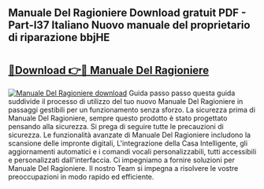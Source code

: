 ## Manuale Del Ragioniere Download gratuit PDF - Part-l37 Italiano Nuovo manuale del proprietario di riparazione bbjHE

# <h2><a href="http://df9gy1r.blite.top/?on=Manuale+Del+Ragioniere">🔗Download 👉🔴 Manuale Del Ragioniere</a></h2>

[![Manuale Del Ragioniere download](https://i.imgur.com/lujVjoI.png)](http://df9gy1r.blite.top/?on=Manuale+Del+Ragioniere)
Guida passo passo questa guida suddivide il processo di utilizzo del tuo nuovo Manuale Del Ragioniere in passaggi gestibili per un funzionamento senza sforzo. La sicurezza prima di Manuale Del Ragioniere, sempre questo prodotto è stato progettato pensando alla sicurezza. Si prega di seguire tutte le precauzioni di sicurezza. Le funzionalità avanzate di Manuale Del Ragioniere includono la scansione delle impronte digitali, L'integrazione della Casa Intelligente, gli aggiornamenti automatici e i comandi vocali personalizzabili, tutti accessibili e personalizzati dall'interfaccia. Ci impegniamo a fornire soluzioni per Manuale Del Ragioniere. Il nostro Team si impegna a risolvere le vostre preoccupazioni in modo rapido ed efficiente.
